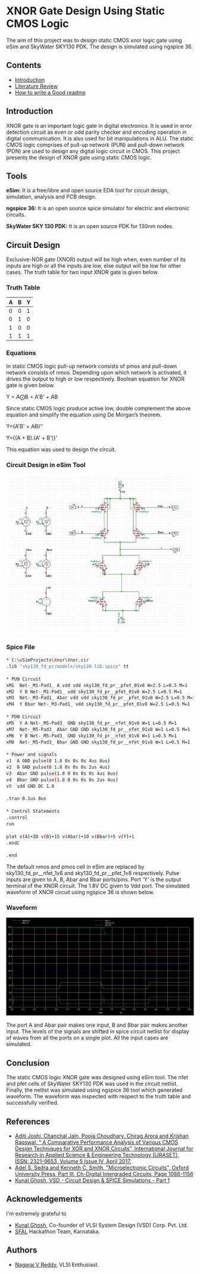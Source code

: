 # XNOR Gate Design Using Static CMOS Logic

The aim of this project was to design static CMOS xnor logic gate using  eSim and SkyWater SKY130 PDK.
The design is simulated using ngspice 36.


## Contents

 - [Introduction](https://awesomeopensource.com/project/elangosundar/awesome-README-templates)
 - [Literature Review](https://github.com/matiassingers/awesome-readme)
 - [How to write a Good readme](https://bulldogjob.com/news/449-how-to-write-a-good-readme-for-your-github-project)


## Introduction

XNOR gate is an important logic gate in digital electronics. It is used in error detection circuit as even or odd parity checker and encoding operation in digital communication.  It is also used for bit manipulations in ALU. The static CMOS logic comprises of pull-up network (PUN) and pull-down network (PDN) are used to design any digital logic circuit in CMOS. This project presents the design of XNOR gate using static CMOS logic.


## Tools

**eSim:** It is a free/libre and open source EDA tool for circuit design, simulation, analysis and PCB design. 

**ngspice 36:** It is an open source spice simulator for electric and electronic circuits.

**SkyWater SKY 130 PDK:** It is an open source PDK for 130nm nodes.

## Circuit Design

Exclusive-NOR gate (XNOR) output will be high when, even number of its inputs are high or all the inputs are low, else output will be low for other cases. The truth table for two input XNOR gate is given below.
### Truth Table

| A | B | Y |
| -------------- | --------------- | --------------- |
| 0 | 0 | 1 |
| 0 | 1 | 0 |
| 1 | 0 | 0 |
| 1 | 1 | 1 |

### Equations

In static CMOS logic pull-up network consists of pmos and pull-down network consists of nmos. Depending upon which network is activated, it drives the output to high or low respectively. Boolean equation for XNOR gate is given below.

Y = A⨀B = A'B' + AB

Since static CMOS logic produce active low, double complement the above equation and simplify the equation using De Morgan’s theorem.

Y={A'B' + AB}''

Y={(A + B).(A' + B')}'

This equation was used to design the circuit.

### Circuit Design in eSim Tool

<img src='images/Circuit.jpeg'>

### Spice File

```bash
* C:\eSimProjects\Xnor\Xnor.cir
.lib "sky130_fd_pr/models/sky130.lib.spice" tt

* PUN Circuit
xM1  Net-_M1-Pad1_ A vdd vdd sky130_fd_pr__pfet_01v8 W=2.5 L=0.5 M=1
xM2  Y B Net-_M1-Pad1_ vdd sky130_fd_pr__pfet_01v8 W=2.5 L=0.5 M=1
xM3  Net-_M3-Pad1_ Abar vdd vdd sky130_fd_pr__pfet_01v8 W=2.5 L=0.5 M=1
xM4  Y Bbar Net-_M3-Pad1_ vdd sky130_fd_pr__pfet_01v8 W=2.5 L=0.5 M=1

* PDN Circuit
xM5  Y A Net-_M5-Pad3_ GND sky130_fd_pr__nfet_01v8 W=1 L=0.5 M=1
xM7  Net-_M5-Pad3_ Abar GND GND sky130_fd_pr__nfet_01v8 W=1 L=0.5 M=1
xM6  Y B Net-_M5-Pad3_ GND sky130_fd_pr__nfet_01v8 W=1 L=0.5 M=1
xM8  Net-_M5-Pad3_ Bbar GND GND sky130_fd_pr__nfet_01v8 W=1 L=0.5 M=1

* Power and signals		
v1  A GND pulse(0 1.8 0s 0s 0s 4us 8us)	
v2  B GND pulse(0 1.8 0s 0s 0s 2us 4us)			
v3  Abar GND pulse(1.8 0 0s 0s 0s 4us 8us)			
v4  Bbar GND pulse(1.8 0 0s 0s 0s 2us 4us)			
v5  vdd GND DC 1.8

.tran 0.1us 8us

* Control Statements
.control
run

plot v(A)+20 v(B)+15 v(Abar)+10 v(Bbar)+5 v(Y)+1
.endC

.end
```

The default nmos and pmos cell in eSim are replaced by sky130_fd_pr__nfet_1v8 and sky130_fd_pr__pfet_1v8 respectively. Pulse inputs are given to A, B, Abar and Bbar ports/pins. Port 'Y' is the output terminal of the XNOR circuit. The 1.8V DC given to Vdd port. The simulated waveform of XNOR circuit using ngspice 36 is shown below.

### Waveform

<img src='images/Waveform.png'>

The port A and Abar pair makes one input, B and Bbar pair makes another input. The levels of the signals are shifted in spice circuit netlist for display of waves from all the ports on a single plot. All the input cases are simulated. 

## Conclusion 

The static CMOS logic XNOR gate was designed using eSim tool. The nfet and pfet cells of SkyWater SKY130 PDK was used in the circuit netlist. Finally, the netlist was simulated using ngspice 36 tool which generated waveform. The waveform was inspected with respect to the truth table and successfully verified.


## References

- [Aditi Joshi, Chanchal Jain, Pooja Choudhary, Chirag Arora and Krishan Rapswal, “ A Comparative Performance Analysis of Various CMOS Design Techniques for XOR and XNOR Circuits”, International Journal for Research in Applied Science & Engineering Technology (IJRASET), ISSN: 2321-9653, Volume 5 Issue IV, April 2017.](http://citeseerx.ist.psu.edu/viewdoc/download?doi=10.1.1.691.1319&rep=rep1&type=pdf) 
- [Adel S. Sedra and Kenneth C. Smith, "Microelectronic Circuits", Oxford University Press, Part III, Ch-Digital Intergraded Circuits, Page 1086-1156](https://www.amazon.in/Microelectronic-Circuits-Electrical-Computer-Engineering/dp/0199339139)
- [Kunal Ghosh, VSD - Circuit Design & SPICE Simulations - Part 1](https://www.udemy.com/course/vlsi-academy-circuit-design/)

## Acknowledgements

I'm extremely grateful to

- [Kunal Ghosh](https://github.com/kunalg123), Co-founder of VLSI System Design (VSD) Corp. Pvt. Ltd.
 - [SFAL](https://www.sfalcoe.com/) Hackathon Team, Karnataka.

## Authors

- [Nagaraj V Reddy](https://github.com/Knavere29), VLSI Enthusiast.
